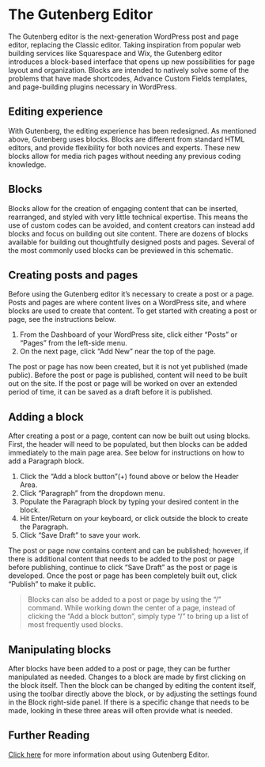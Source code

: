 # The Gutenberg Editor

The Gutenberg editor is the next-generation WordPress post and page editor, replacing the Classic editor. Taking inspiration from popular web building services like Squarespace and Wix, the Gutenberg editor introduces a block-based interface that opens up new possibilities for page layout and organization. Blocks are intended to natively solve some of the problems that have made shortcodes, Advance Custom Fields templates, and page-building plugins necessary in WordPress.

## Editing experience

With Gutenberg, the editing experience has been redesigned. As mentioned above, Gutenberg uses blocks. Blocks are different from standard HTML editors, and provide flexibility for both novices and experts. These new blocks allow for media rich pages without needing any previous coding knowledge.

## Blocks

Blocks allow for the creation of engaging content that can be inserted, rearranged, and styled with very little technical expertise. This means the use of custom codes can be avoided, and content creators can instead add blocks and focus on building out site content. There are dozens of blocks available for building out thoughtfully designed posts and pages. Several of the most commonly used blocks can be previewed in this schematic.

## Creating posts and pages

Before using the Gutenberg editor it’s necessary to create a post or a page. Posts and pages are where content lives on a WordPress site, and where blocks are used to create that content. To get started with creating a post or page, see the instructions below.

1. From the Dashboard of your WordPress site, click either “Posts” or “Pages” from the left-side menu.
1. On the next page, click “Add New” near the top of the page.

The post or page has now been created, but it is not yet published (made public). Before the post or page is published, content will need to be built out on the site. If the post or page will be worked on over an extended period of time, it can be saved as a draft before it is published.

## Adding a block

After creating a post or a page, content can now be built out using blocks. First, the header will need to be populated, but then blocks can be added immediately to the main page area. See below for instructions on how to add a Paragraph block.

1. Click the “Add a block button”(+) found above or below the Header Area.
1. Click “Paragraph” from the dropdown menu.
1. Populate the Paragraph block by typing your desired content in the block.
1. Hit Enter/Return on your keyboard, or click outside the block to create the Paragraph.
1. Click “Save Draft” to save your work.

The post or page now contains content and can be published; however, if there is additional content that needs to be added to the post or page before publishing, continue to click “Save Draft” as the post or page is developed. Once the post or page has been completely built out, click “Publish” to make it public.

> Blocks can also be added to a post or page by using the “/” command. While working down the center of a page, instead of clicking the “Add a block button”, simply type “/” to bring up a list of most frequently used blocks.

## Manipulating blocks

After blocks have been added to a post or page, they can be further manipulated as needed. Changes to a block are made by first clicking on the block itself. Then the block can be changed by editing the content itself, using the toolbar directly above the block, or by adjusting the settings found in the Block right-side panel. If there is a specific change that needs to be made, looking in these three areas will often provide what is needed.

## Further Reading

[Click here](https://wordpress.org/support/article/wordpress-editor/) for more information about using Gutenberg Editor.